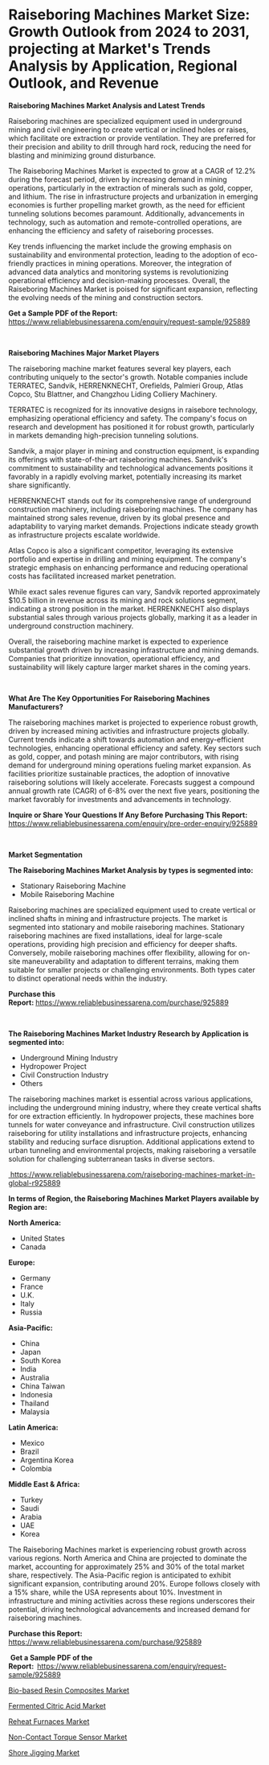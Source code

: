 <p><h1>Raiseboring Machines Market Size: Growth Outlook from 2024 to 2031, projecting at Market's Trends Analysis by Application, Regional Outlook, and Revenue</h1></p><p><strong>Raiseboring Machines Market Analysis and Latest Trends</strong></p>
<p><p>Raiseboring machines are specialized equipment used in underground mining and civil engineering to create vertical or inclined holes or raises, which facilitate ore extraction or provide ventilation. They are preferred for their precision and ability to drill through hard rock, reducing the need for blasting and minimizing ground disturbance.</p><p>The Raiseboring Machines Market is expected to grow at a CAGR of 12.2% during the forecast period, driven by increasing demand in mining operations, particularly in the extraction of minerals such as gold, copper, and lithium. The rise in infrastructure projects and urbanization in emerging economies is further propelling market growth, as the need for efficient tunneling solutions becomes paramount. Additionally, advancements in technology, such as automation and remote-controlled operations, are enhancing the efficiency and safety of raiseboring processes.</p><p>Key trends influencing the market include the growing emphasis on sustainability and environmental protection, leading to the adoption of eco-friendly practices in mining operations. Moreover, the integration of advanced data analytics and monitoring systems is revolutionizing operational efficiency and decision-making processes. Overall, the Raiseboring Machines Market is poised for significant expansion, reflecting the evolving needs of the mining and construction sectors.</p></p>
<p><strong>Get a Sample PDF of the Report:&nbsp;</strong> <a href="https://www.reliablebusinessarena.com/enquiry/request-sample/925889?utm_campaign=1172&utm_medium=2&utm_source=Github&utm_content=ia&utm_term=02102024&utm_id=raiseboring-machines">https://www.reliablebusinessarena.com/enquiry/request-sample/925889</a></p>
<p>&nbsp;</p>
<p><strong>Raiseboring Machines Major Market Players</strong></p>
<p><p>The raiseboring machine market features several key players, each contributing uniquely to the sector's growth. Notable companies include TERRATEC, Sandvik, HERRENKNECHT, Orefields, Palmieri Group, Atlas Copco, Stu Blattner, and Changzhou Liding Colliery Machinery.</p><p>TERRATEC is recognized for its innovative designs in raisebore technology, emphasizing operational efficiency and safety. The company's focus on research and development has positioned it for robust growth, particularly in markets demanding high-precision tunneling solutions. </p><p>Sandvik, a major player in mining and construction equipment, is expanding its offerings with state-of-the-art raiseboring machines. Sandvik's commitment to sustainability and technological advancements positions it favorably in a rapidly evolving market, potentially increasing its market share significantly.</p><p>HERRENKNECHT stands out for its comprehensive range of underground construction machinery, including raiseboring machines. The company has maintained strong sales revenue, driven by its global presence and adaptability to varying market demands. Projections indicate steady growth as infrastructure projects escalate worldwide.</p><p>Atlas Copco is also a significant competitor, leveraging its extensive portfolio and expertise in drilling and mining equipment. The company's strategic emphasis on enhancing performance and reducing operational costs has facilitated increased market penetration.</p><p>While exact sales revenue figures can vary, Sandvik reported approximately $10.5 billion in revenue across its mining and rock solutions segment, indicating a strong position in the market. HERRENKNECHT also displays substantial sales through various projects globally, marking it as a leader in underground construction machinery.</p><p>Overall, the raiseboring machine market is expected to experience substantial growth driven by increasing infrastructure and mining demands. Companies that prioritize innovation, operational efficiency, and sustainability will likely capture larger market shares in the coming years.</p></p>
<p>&nbsp;</p>
<p><strong>What Are The Key Opportunities For Raiseboring Machines Manufacturers?</strong></p>
<p><p>The raiseboring machines market is projected to experience robust growth, driven by increased mining activities and infrastructure projects globally. Current trends indicate a shift towards automation and energy-efficient technologies, enhancing operational efficiency and safety. Key sectors such as gold, copper, and potash mining are major contributors, with rising demand for underground mining operations fueling market expansion. As facilities prioritize sustainable practices, the adoption of innovative raiseboring solutions will likely accelerate. Forecasts suggest a compound annual growth rate (CAGR) of 6-8% over the next five years, positioning the market favorably for investments and advancements in technology.</p></p>
<p><strong>Inquire or Share Your Questions If Any Before Purchasing This Report:</strong> <a href="https://www.reliablebusinessarena.com/enquiry/pre-order-enquiry/925889?utm_campaign=1172&utm_medium=2&utm_source=Github&utm_content=ia&utm_term=02102024&utm_id=raiseboring-machines">https://www.reliablebusinessarena.com/enquiry/pre-order-enquiry/925889</a></p>
<p>&nbsp;</p>
<p><strong>Market Segmentation</strong></p>
<p><strong>The Raiseboring Machines Market Analysis by types is segmented into:</strong></p>
<p><ul><li>Stationary Raiseboring Machine</li><li>Mobile Raiseboring Machine</li></ul></p>
<p><p>Raiseboring machines are specialized equipment used to create vertical or inclined shafts in mining and infrastructure projects. The market is segmented into stationary and mobile raiseboring machines. Stationary raiseboring machines are fixed installations, ideal for large-scale operations, providing high precision and efficiency for deeper shafts. Conversely, mobile raiseboring machines offer flexibility, allowing for on-site maneuverability and adaptation to different terrains, making them suitable for smaller projects or challenging environments. Both types cater to distinct operational needs within the industry.</p></p>
<p><strong>Purchase this Report:&nbsp;</strong><a href="https://www.reliablebusinessarena.com/purchase/925889?utm_campaign=1172&utm_medium=2&utm_source=Github&utm_content=ia&utm_term=02102024&utm_id=raiseboring-machines">https://www.reliablebusinessarena.com/purchase/925889</a></p>
<p>&nbsp;</p>
<p><strong>The Raiseboring Machines Market Industry Research by Application is segmented into:</strong></p>
<p><ul><li>Underground Mining Industry</li><li>Hydropower Project</li><li>Civil Construction Industry</li><li>Others</li></ul></p>
<p><p>The raiseboring machines market is essential across various applications, including the underground mining industry, where they create vertical shafts for ore extraction efficiently. In hydropower projects, these machines bore tunnels for water conveyance and infrastructure. Civil construction utilizes raiseboring for utility installations and infrastructure projects, enhancing stability and reducing surface disruption. Additional applications extend to urban tunneling and environmental projects, making raiseboring a versatile solution for challenging subterranean tasks in diverse sectors.</p></p>
<p><a href="https://www.reliablebusinessarena.com/raiseboring-machines-market-in-global-r925889?utm_campaign=1172&utm_medium=2&utm_source=Github&utm_content=ia&utm_term=02102024&utm_id=raiseboring-machines">&nbsp;https://www.reliablebusinessarena.com/raiseboring-machines-market-in-global-r925889</a></p>
<p><strong>In terms of Region, the Raiseboring Machines Market Players available by Region are:</strong></p>
<p>
    <p> <strong> North America: </strong>
        <ul>
            <li>United States</li>
            <li>Canada</li>
        </ul>
        </p> 
    <p> <strong> Europe: </strong>
        <ul>
            <li>Germany</li>
            <li>France</li>
            <li>U.K.</li>
            <li>Italy</li>
            <li>Russia</li>
        </ul>
        </p> 
    <p> <strong> Asia-Pacific: </strong>
        <ul>
            <li>China</li>
            <li>Japan</li>
            <li>South Korea</li>
            <li>India</li>
            <li>Australia</li>
            <li>China Taiwan</li>
            <li>Indonesia</li>
            <li>Thailand</li>
            <li>Malaysia</li>
        </ul>
        </p> 
    <p> <strong> Latin America: </strong>
        <ul>
            <li>Mexico</li>
            <li>Brazil</li>
            <li>Argentina Korea</li>
            <li>Colombia</li>
        </ul>
        </p> 
    <p> <strong> Middle East & Africa: </strong>
        <ul>
            <li>Turkey</li>
            <li>Saudi</li>
            <li>Arabia</li>
            <li>UAE</li>
            <li>Korea</li>
        </ul>
    </p>
    </p>
<p><p>The Raiseboring Machines market is experiencing robust growth across various regions. North America and China are projected to dominate the market, accounting for approximately 25% and 30% of the total market share, respectively. The Asia-Pacific region is anticipated to exhibit significant expansion, contributing around 20%. Europe follows closely with a 15% share, while the USA represents about 10%. Investment in infrastructure and mining activities across these regions underscores their potential, driving technological advancements and increased demand for raiseboring machines.</p></p>
<p><strong>Purchase this Report: </strong><a href="https://www.reliablebusinessarena.com/purchase/925889?utm_campaign=1172&utm_medium=2&utm_source=Github&utm_content=ia&utm_term=02102024&utm_id=raiseboring-machines">https://www.reliablebusinessarena.com/purchase/925889</a></p>
<p>&nbsp;<strong>Get a Sample PDF of the Report:&nbsp;&nbsp;</strong><a href="https://www.reliablebusinessarena.com/enquiry/request-sample/925889?utm_campaign=1172&utm_medium=2&utm_source=Github&utm_content=ia&utm_term=02102024&utm_id=raiseboring-machines">https://www.reliablebusinessarena.com/enquiry/request-sample/925889</a></p>
<p><strong></strong></p>
<p><p><a href="https://issuu.com/reportprime-2/docs/bio-based-resin-composites-market-s_ddfdf588ab64af?utm_campaign=1172&utm_medium=2&utm_source=Github&utm_content=ia&utm_term=02102024&utm_id=raiseboring-machines">Bio-based Resin Composites Market</a></p><p><a href="https://github.com/julyju69/Market-Research-Report-List-5/blob/main/fermented-citric-acid-market.md?utm_campaign=1172&utm_medium=2&utm_source=Github&utm_content=ia&utm_term=02102024&utm_id=raiseboring-machines">Fermented Citric Acid Market</a></p><p><a href="https://www.linkedin.com/pulse/reheat-furnaces-market-outlook-share-analysis-growth-trends-xpvsf?utm_campaign=1172&utm_medium=2&utm_source=Github&utm_content=ia&utm_term=02102024&utm_id=raiseboring-machines">Reheat Furnaces Market</a></p><p><a href="https://issuu.com/reportprime-2/docs/non-contact-torque-sensor-market-si_8b0c5476bd6599?utm_campaign=1172&utm_medium=2&utm_source=Github&utm_content=ia&utm_term=02102024&utm_id=raiseboring-machines">Non-Contact Torque Sensor Market</a></p><p><a href="https://www.linkedin.com/pulse/shore-jigging-market-size-growing-cagr-65-report-czxje?utm_campaign=1172&utm_medium=2&utm_source=Github&utm_content=ia&utm_term=02102024&utm_id=raiseboring-machines">Shore Jigging Market</a></p></p>